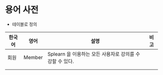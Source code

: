 # 용어 사전

- 테이블로 정의

| 한국어 | 영어     | 설명                                   | 비고 |
|-----|--------|--------------------------------------|----|
| 회원  | Member | Splearn 을 이용하는 모든 사용자로 강의를 수강할 수 있다. |    |
|     |        |                                      |    |
|     |        |                                      |    |

